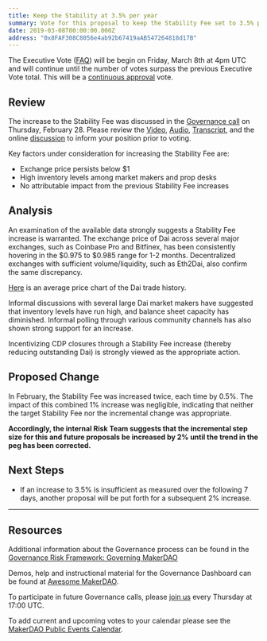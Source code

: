 ```yaml
---
title: Keep the Stability at 3.5% per year
summary: Vote for this proposal to keep the Stability Fee set to 3.5% per year
date: 2019-03-08T00:00:00.000Z
address: "0x8FAF308C8056e4ab92b67419aAB547264818d17B"
---
```

The Executive Vote ([FAQ](https://makerdao.com/en/faq/voting#what-is-executive-voting)) will be begin on Friday, March 8th at 4pm UTC and will continue until the number of votes surpass the previous Executive Vote total. This will be a [continuous approval](https://medium.com/makerdao/makerdao-governance-risk-framework-part-3-7a4c620f4077) vote.

## Review

The increase to the Stability Fee was discussed in the [Governance call](https://www.youtube.com/watch?v=x0D39p2lNBc) on Thursday, February 28. Please review the [Video](https://www.youtube.com/watch?v=x0D39p2lNBc), [Audio](https://soundcloud.com/makerdao/ep-24-governance-and-risk-meeting?in=makerdao/sets/governance-and-risk), [Transcript](https://github.com/makerdao/community/blob/master/governance/transcripts/Governance%20and%20Risk%20Meeting:%20Ep.%2024.md), and the online [discussion](https://www.reddit.com/r/mkrgov/comments/aw7toy/are_there_arguments_for_a_stability_fee_increase/) to inform your position prior to voting. 

Key factors under consideration for increasing the Stability Fee are:


- Exchange price persists below $1
- High inventory levels among market makers and prop desks
- No attributable impact from the previous Stability Fee increases

## Analysis

An examination of the available data strongly suggests a Stability Fee increase is warranted. The exchange price of Dai across several major exchanges, such as Coinbase Pro and Bitfinex, has been consistently hovering in the $0.975 to $0.985 range for 1-2 months. Decentralized exchanges with sufficient volume/liquidity, such as Eth2Dai, also confirm the same discrepancy. 

[Here](https://dai.stablecoin.science) is an average price chart of the Dai trade history.


Informal discussions with several large Dai market makers have suggested that inventory levels have run high, and balance sheet capacity has diminished. Informal polling through various community channels has also shown strong support for an increase. 

Incentivizing CDP closures through a Stability Fee increase (thereby reducing outstanding Dai) is strongly viewed as the appropriate action.

## Proposed Change

In February, the Stability Fee was increased twice, each time by 0.5%. The impact of this combined 1% increase was negligible, indicating that neither the target Stability Fee nor the incremental change was appropriate. 

**Accordingly, the internal Risk Team suggests that the incremental step size for this and future proposals be increased by 2% until the trend in the peg has been corrected.**

## Next Steps

- If an increase to 3.5% is insufficient as measured over the following 7 days, another proposal will be put forth for a subsequent 2% increase.

---
## Resources

Additional information about the Governance process can be found in the [Governance Risk Framework: Governing MakerDAO](https://medium.com/makerdao/makerdao-governance-risk-framework-part-3-7a4c620f4077)

Demos, help and instructional material for the Governance Dashboard can be found at [Awesome MakerDAO](https://github.com/makerdao/awesome-makerdao#voting).

To participate in future Governance calls, please [join us](https://www.reddit.com/r/MakerDAO/comments/8xvsiy/new_weekly_meetings_schedule/) every Thursday at 17:00 UTC.

To add current and upcoming votes to your calendar please see the [MakerDAO Public Events Calendar](https://calendar.google.com/calendar/embed?src=makerdao.com_3efhm2ghipksegl009ktniomdk%40group.calendar.google.com&amp;ctz=America%2FLos_Angeles).